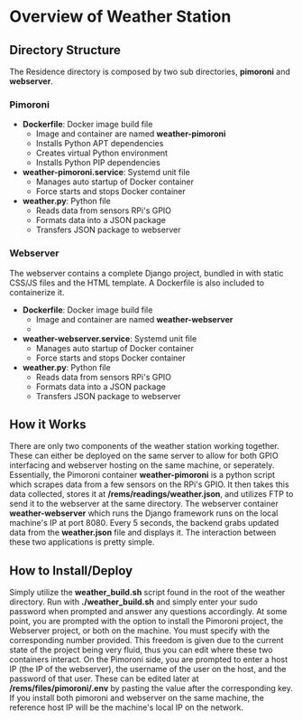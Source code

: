 # Overview of Weather Station 

## Directory Structure
The Residence directory is composed by two sub directories, **pimoroni** and **webserver**.

### Pimoroni
* **Dockerfile**: Docker image build file
    * Image and container are named **weather-pimoroni**
    * Installs Python APT dependencies
    * Creates virtual Python environment
    * Installs Python PIP dependencies
* **weather-pimoroni.service**: Systemd unit file
    * Manages auto startup of Docker container
    * Force starts and stops Docker container
* **weather.py**: Python file
    * Reads data from sensors RPi's GPIO 
    * Formats data into a JSON package
    * Transfers JSON package to webserver

### Webserver
The webserver contains a complete Django project, bundled in with static CSS/JS files and the HTML template. A Dockerfile is also included to containerize it.
* **Dockerfile**: Docker image build file
    * Image and container are named **weather-webserver**
    * 
* **weather-webserver.service**: Systemd unit file
    * Manages auto startup of Docker container
    * Force starts and stops Docker container
* **weather.py**: Python file
    * Reads data from sensors RPi's GPIO 
    * Formats data into a JSON package
    * Transfers JSON package to webserver

## How it Works
There are only two components of the weather station working together. These can either be deployed on the same server to allow for both GPIO interfacing and webserver hosting on the same machine, or seperately. Essentially, the Pimoroni container **weather-pimoroni** is a python script which scrapes data from a few sensors on the RPi's GPIO. It then takes this data collected, stores it at **/rems/readings/weather.json**, and utilizes FTP to send it to the webserver at the same directory. The webserver container **weather-webserver** which runs the Django framework runs on the local machine's IP at port 8080. Every 5 seconds, the backend grabs updated data from the **weather.json** file and displays it. The interaction between these two applications is pretty simple. 

## How to Install/Deploy
Simply utilize the **weather_build.sh** script found in the root of the weather directory. Run with **./weather_build.sh** and simply enter your sudo password when prompted and answer any questions accordingly. At some point, you are prompted with the option to install the Pimoroni project, the Webserver project, or both on the machine. You must specify with the corresponding number provided. This freedom is given due to the current state of the project being very fluid, thus you can edit where these two containers interact. On the Pimoroni side, you are prompted to enter a host IP (the IP of the webserver), the username of the user on the host, and the password of that user. These can be edited later at **/rems/files/pimoroni/.env** by pasting the value after the corresponding key. If you install both pimoroni and webserver on the same machine, the reference host IP will be the machine's local IP on the network. 
